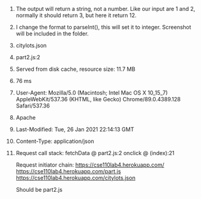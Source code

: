 1. The output will return a string, not a number. Like our input are 1 and 2, normally it should return 3, but here it return 12.
2. I change the format to parseInt(), this will set it to integer. Screenshot will be included in the folder.
3. citylots.json
4. part2.js:2
5. Served from disk cache, resource size: 11.7 MB
6. 76 ms
7. User-Agent: Mozilla/5.0 (Macintosh; Intel Mac OS X 10_15_7) AppleWebKit/537.36 (KHTML, like Gecko) Chrome/89.0.4389.128 Safari/537.36
8. Apache
9. Last-Modified: Tue, 26 Jan 2021 22:14:13 GMT
10. Content-Type: application/json
11. Request call stack:
     fetchData @ part2.js:2
     onclick   @ (index):21

    Request initiator chain:
      https://cse110lab4.herokuapp.com/
        https://cse110lab4.herokuapp.com/part.js
          https://cse110lab4.herokuapp.com/citylots.json

    Should be part2.js
